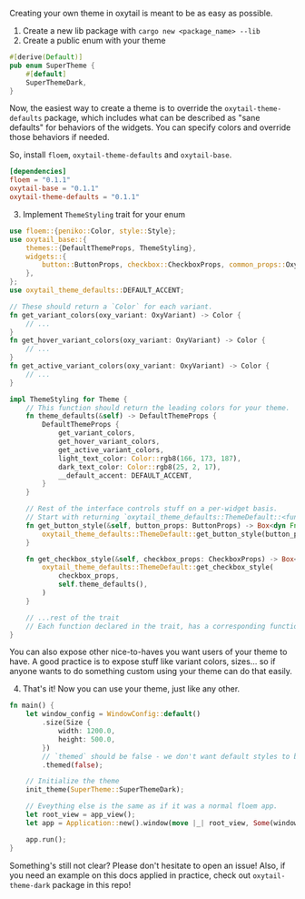 Creating your own theme in oxytail is meant to be as easy as possible.

1. Create a new lib package with `cargo new <package_name> --lib`
2. Create a public enum with your theme

```rs
#[derive(Default)]
pub enum SuperTheme {
    #[default]
    SuperThemeDark,
}

```

Now, the easiest way to create a theme is to override the `oxytail-theme-defaults` package, which includes what can be described as "sane defaults" for behaviors of the widgets.
You can specify colors and override those behaviors if needed.

So, install `floem`, `oxytail-theme-defaults` and `oxytail-base`.
```toml
[dependencies]
floem = "0.1.1"
oxytail-base = "0.1.1"
oxytail-theme-defaults = "0.1.1"
```


3. Implement `ThemeStyling` trait for your enum

```rs
use floem::{peniko::Color, style::Style};
use oxytail_base::{
    themes::{DefaultThemeProps, ThemeStyling},
    widgets::{
        button::ButtonProps, checkbox::CheckboxProps, common_props::OxyVariant,
    },
};
use oxytail_theme_defaults::DEFAULT_ACCENT;

// These should return a `Color` for each variant.
fn get_variant_colors(oxy_variant: OxyVariant) -> Color {
    // ...
}
fn get_hover_variant_colors(oxy_variant: OxyVariant) -> Color {
    // ...
}
fn get_active_variant_colors(oxy_variant: OxyVariant) -> Color {
    // ...
}

impl ThemeStyling for Theme {
    // This function should return the leading colors for your theme.
    fn theme_defaults(&self) -> DefaultThemeProps {
        DefaultThemeProps {
            get_variant_colors,
            get_hover_variant_colors,
            get_active_variant_colors,
            light_text_color: Color::rgb8(166, 173, 187),
            dark_text_color: Color::rgb8(25, 2, 17),
            __default_accent: DEFAULT_ACCENT,
        }
    }

    // Rest of the interface controls stuff on a per-widget basis.
    // Start with returning `oxytail_theme_defaults::ThemeDefault::<func>` for a set of nicely working defaults, and override it if needed!
    fn get_button_style(&self, button_props: ButtonProps) -> Box<dyn Fn(Style) -> Style> {
        oxytail_theme_defaults::ThemeDefault::get_button_style(button_props, self.theme_defaults())
    }

    fn get_checkbox_style(&self, checkbox_props: CheckboxProps) -> Box<dyn Fn(Style) -> Style> {
        oxytail_theme_defaults::ThemeDefault::get_checkbox_style(
            checkbox_props,
            self.theme_defaults(),
        )
    }

    // ...rest of the trait
    // Each function declared in the trait, has a corresponding function with same defaults in `oxytail_theme_default` package. 
}


```

You can also expose other nice-to-haves you want users of your theme to have. A good practice is to expose stuff like variant colors, sizes... so if anyone wants to do something custom using your theme can do that easily.

4. That's it! Now you can use your theme, just like any other. 

```rs
fn main() {
    let window_config = WindowConfig::default()
        .size(Size {
            width: 1200.0,
            height: 500.0,
        })
        // `themed` should be false - we don't want default styles to be interfering with your theme!
        .themed(false);

    // Initialize the theme
    init_theme(SuperTheme::SuperThemeDark);

    // Eveything else is the same as if it was a normal floem app.
    let root_view = app_view();
    let app = Application::new().window(move |_| root_view, Some(window_config));

    app.run();
}
```


Something's still not clear? Please don't hesitate to open an issue! Also, if you need an example on this docs applied in practice, check out `oxytail-theme-dark` package in this repo!